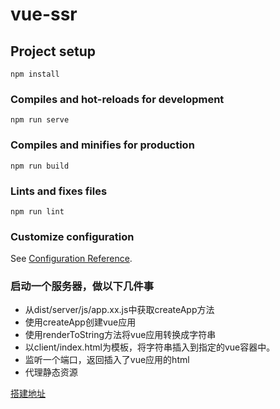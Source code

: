 # vue-ssr

## Project setup
```
npm install
```

### Compiles and hot-reloads for development
```
npm run serve
```

### Compiles and minifies for production
```
npm run build
```

### Lints and fixes files
```
npm run lint
```

### Customize configuration
See [Configuration Reference](https://cli.vuejs.org/config/).


### 启动一个服务器，做以下几件事

* 从dist/server/js/app.xx.js中获取createApp方法
* 使用createApp创建vue应用
* 使用renderToString方法将vue应用转换成字符串
* 以client/index.html为模板，将字符串插入到指定的vue容器中。
* 监听一个端口，返回插入了vue应用的html
* 代理静态资源

[搭建地址](https://mp.weixin.qq.com/s?__biz=Mzg4NTE3NTY4Mg==&mid=2247485472&idx=1&sn=2f19b803a927e96315e34e17a1e161fa&chksm=cfadaccdf8da25db05029f555f2ac3df74414cf0005d465e55df235f21574d9acd4e65f3e288&scene=178&cur_album_id=2331042167361830914#rd)

